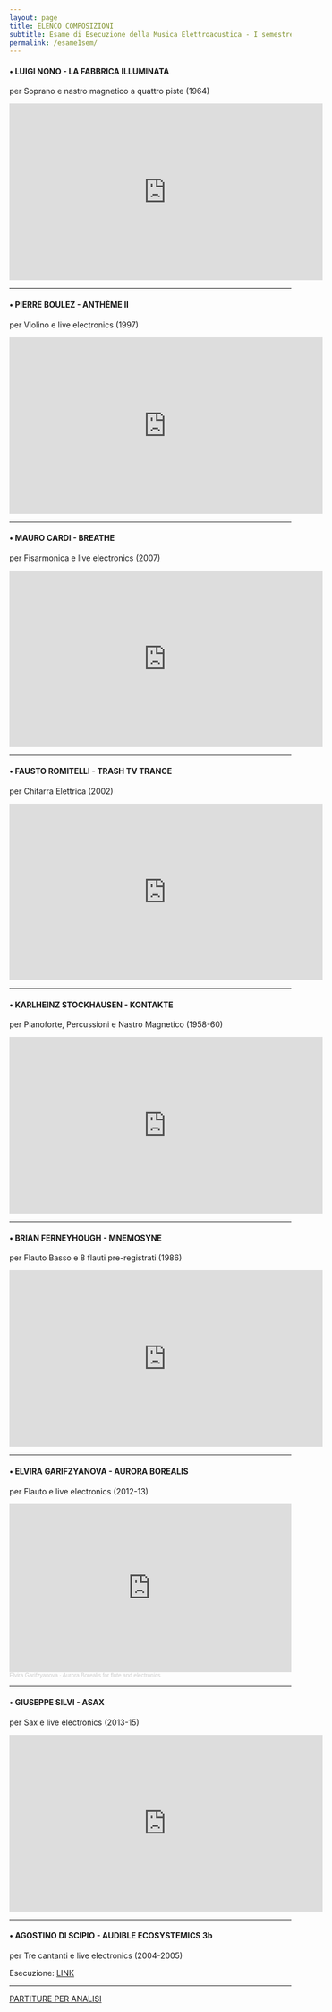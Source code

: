 ```yaml
---
layout: page
title: ELENCO COMPOSIZIONI
subtitle: Esame di Esecuzione della Musica Elettroacustica - I semestre (Analisi)
permalink: /esame1sem/
---
```




#### • LUIGI NONO - LA FABBRICA ILLUMINATA

per Soprano e nastro magnetico a quattro piste (1964)

<iframe width="560" height="315" src="https://www.youtube.com/embed/yzcAzCEtAbs" frameborder="0" allow="accelerometer; autoplay; encrypted-media; gyroscope; picture-in-picture" allowfullscreen></iframe>

---


#### • PIERRE BOULEZ - ANTHÈME II

per Violino e live electronics (1997)

<iframe width="560" height="315" src="https://www.youtube.com/embed/TMYDgwNALY8" frameborder="0" allow="accelerometer; autoplay; encrypted-media; gyroscope; picture-in-picture" allowfullscreen></iframe>


---


#### • MAURO CARDI - BREATHE

per Fisarmonica e live electronics  (2007)

<iframe width="560" height="315" src="https://www.youtube.com/embed/PyZpXSdf1yg" frameborder="0" allow="accelerometer; autoplay; encrypted-media; gyroscope; picture-in-picture" allowfullscreen></iframe>


---



#### • FAUSTO ROMITELLI - TRASH TV TRANCE

per Chitarra Elettrica  (2002)

<iframe width="560" height="315" src="https://www.youtube.com/embed/VXA1XoV81QM" frameborder="0" allow="accelerometer; autoplay; encrypted-media; gyroscope; picture-in-picture" allowfullscreen></iframe>

---


#### • KARLHEINZ STOCKHAUSEN - KONTAKTE

per Pianoforte, Percussioni e Nastro Magnetico  (1958-60)

<iframe width="560" height="315" src="https://www.youtube.com/embed/l_UHaulsw3M" frameborder="0" allow="accelerometer; autoplay; encrypted-media; gyroscope; picture-in-picture" allowfullscreen></iframe>

---


#### • BRIAN FERNEYHOUGH - MNEMOSYNE

per Flauto Basso e 8 flauti pre-registrati  (1986)

<iframe width="560" height="315" src="https://www.youtube.com/embed/Arq-SXjqKwM" frameborder="0" allow="accelerometer; autoplay; encrypted-media; gyroscope; picture-in-picture" allowfullscreen></iframe>

---



#### • ELVIRA GARIFZYANOVA - AURORA BOREALIS

per Flauto e live electronics  (2012-13)

<iframe width="100%" height="300" scrolling="no" frameborder="no" allow="autoplay" src="https://w.soundcloud.com/player/?url=https%3A//api.soundcloud.com/tracks/158291726&color=%23ff5500&auto_play=false&hide_related=false&show_comments=true&show_user=true&show_reposts=false&show_teaser=true&visual=true"></iframe><div style="font-size: 10px; color: #cccccc;line-break: anywhere;word-break: normal;overflow: hidden;white-space: nowrap;text-overflow: ellipsis; font-family: Interstate,Lucida Grande,Lucida Sans Unicode,Lucida Sans,Garuda,Verdana,Tahoma,sans-serif;font-weight: 100;"><a href="https://soundcloud.com/elvira-garifzyanova" title="Elvira Garifzyanova" target="_blank" style="color: #cccccc; text-decoration: none;">Elvira Garifzyanova</a> · <a href="https://soundcloud.com/elvira-garifzyanova/aurora-borealis-for-flute-and-live-electronics" title="Aurora Borealis  for flute and electronics." target="_blank" style="color: #cccccc; text-decoration: none;">Aurora Borealis  for flute and electronics.</a></div>

---



#### • GIUSEPPE SILVI - ASAX

per Sax e live electronics  (2013-15)

<iframe width="560" height="315" src="https://www.youtube.com/embed/LA9oJingdc8" frameborder="0" allow="accelerometer; autoplay; encrypted-media; gyroscope; picture-in-picture" allowfullscreen></iframe>


---


#### • AGOSTINO DI SCIPIO - AUDIBLE ECOSYSTEMICS 3b

per Tre cantanti e live electronics (2004-2005)

Esecuzione: <a href="https://www.dropbox.com/s/fao4jv9vh7zo55b/Agostino%20Di%20Scipio%20-%20Studio%20sul%20rumore%20di%20fondo%2C%20nel%20tratto%20vocale%20%28Ecosistemico%20udibile%20n.3b%29%20per%20tre%20voci%20femminili.wav?dl=0" target="_blank">LINK</a>




---


<a href="https://www.dropbox.com/sh/vwbj8gei7twewo8/AADUmGn0TNmybL9T1Trxs7THa?dl=0" target="_blank">PARTITURE PER ANALISI</a>
